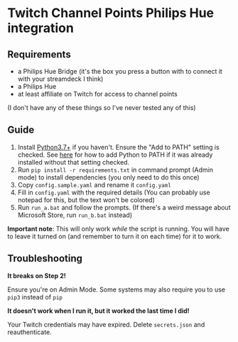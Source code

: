 # Twitch Channel Points Philips Hue integration

## Requirements

 - a Philips Hue Bridge (it's the box you press a button with to connect it with your streamdeck I think)
 - a Philips Hue
 - at least affiliate on Twitch for access to channel points

(I don't have any of these things so I've never tested any of this)

## Guide
1. Install [Python3.7+](https://www.python.org/downloads/) if you haven't. Ensure the "Add to PATH" setting is checked. See [here](https://datatofish.com/add-python-to-windows-path/) for how to add Python to PATH if it was already installed without that setting checked.
2. Run `pip install -r requirements.txt` in command prompt (Admin mode) to install dependencies (you only need to do this once)
3. Copy `config.sample.yaml` and rename it `config.yaml`
4. Fill in `config.yaml` with the required details (You can probably use notepad for this, but the text won't be colored)
5. Run `run_a.bat` and follow the prompts. (If there's a weird message about Microsoft Store, run `run_b.bat` instead)

**Important note**: This will only work *while* the script is running. You will have to leave it turned on (and remember to turn it on each time) for it to work.

## Troubleshooting

**It breaks on Step 2!**

Ensure you're on Admin Mode. Some systems may also require you to use `pip3` instead of `pip`

**It doesn't work when I run it, but it worked the last time I did!**

Your Twitch credentials may have expired. Delete `secrets.json` and reauthenticate.
